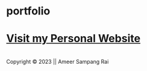 # portfolio

<h1><a href="ameersampangrai.com.np" target="_blank"> Visit my Personal Website</a></h1>
<br>
<footer>Copyright &copy; 2023 || Ameer Sampang Rai</footer>

